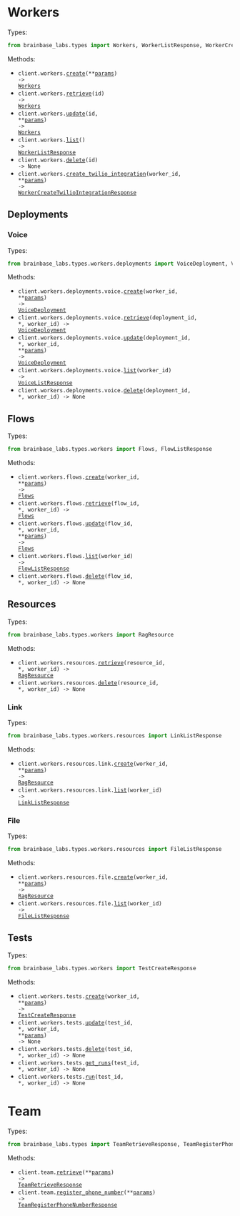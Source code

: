 # Workers

Types:

```python
from brainbase_labs.types import Workers, WorkerListResponse, WorkerCreateTwilioIntegrationResponse
```

Methods:

- <code title="post /api/workers">client.workers.<a href="./src/brainbase_labs/resources/workers/workers.py">create</a>(\*\*<a href="src/brainbase_labs/types/worker_create_params.py">params</a>) -> <a href="./src/brainbase_labs/types/workers/workers.py">Workers</a></code>
- <code title="get /api/workers/{id}">client.workers.<a href="./src/brainbase_labs/resources/workers/workers.py">retrieve</a>(id) -> <a href="./src/brainbase_labs/types/workers/workers.py">Workers</a></code>
- <code title="patch /api/workers/{id}">client.workers.<a href="./src/brainbase_labs/resources/workers/workers.py">update</a>(id, \*\*<a href="src/brainbase_labs/types/worker_update_params.py">params</a>) -> <a href="./src/brainbase_labs/types/workers/workers.py">Workers</a></code>
- <code title="get /api/workers">client.workers.<a href="./src/brainbase_labs/resources/workers/workers.py">list</a>() -> <a href="./src/brainbase_labs/types/worker_list_response.py">WorkerListResponse</a></code>
- <code title="delete /api/workers/{id}">client.workers.<a href="./src/brainbase_labs/resources/workers/workers.py">delete</a>(id) -> None</code>
- <code title="post /api/workers/{workerId}/integrations/twilio/create">client.workers.<a href="./src/brainbase_labs/resources/workers/workers.py">create_twilio_integration</a>(worker_id, \*\*<a href="src/brainbase_labs/types/worker_create_twilio_integration_params.py">params</a>) -> <a href="./src/brainbase_labs/types/worker_create_twilio_integration_response.py">WorkerCreateTwilioIntegrationResponse</a></code>

## Deployments

### Voice

Types:

```python
from brainbase_labs.types.workers.deployments import VoiceDeployment, VoiceListResponse
```

Methods:

- <code title="post /api/workers/{workerId}/deployments/voice">client.workers.deployments.voice.<a href="./src/brainbase_labs/resources/workers/deployments/voice.py">create</a>(worker_id, \*\*<a href="src/brainbase_labs/types/workers/deployments/voice_create_params.py">params</a>) -> <a href="./src/brainbase_labs/types/workers/deployments/voice_deployment.py">VoiceDeployment</a></code>
- <code title="get /api/workers/{workerId}/deployments/voice/{deploymentId}">client.workers.deployments.voice.<a href="./src/brainbase_labs/resources/workers/deployments/voice.py">retrieve</a>(deployment_id, \*, worker_id) -> <a href="./src/brainbase_labs/types/workers/deployments/voice_deployment.py">VoiceDeployment</a></code>
- <code title="put /api/workers/{workerId}/deployments/voice/{deploymentId}">client.workers.deployments.voice.<a href="./src/brainbase_labs/resources/workers/deployments/voice.py">update</a>(deployment_id, \*, worker_id, \*\*<a href="src/brainbase_labs/types/workers/deployments/voice_update_params.py">params</a>) -> <a href="./src/brainbase_labs/types/workers/deployments/voice_deployment.py">VoiceDeployment</a></code>
- <code title="get /api/workers/{workerId}/deployments/voice">client.workers.deployments.voice.<a href="./src/brainbase_labs/resources/workers/deployments/voice.py">list</a>(worker_id) -> <a href="./src/brainbase_labs/types/workers/deployments/voice_list_response.py">VoiceListResponse</a></code>
- <code title="delete /api/workers/{workerId}/deployments/voice/{deploymentId}">client.workers.deployments.voice.<a href="./src/brainbase_labs/resources/workers/deployments/voice.py">delete</a>(deployment_id, \*, worker_id) -> None</code>

## Flows

Types:

```python
from brainbase_labs.types.workers import Flows, FlowListResponse
```

Methods:

- <code title="post /api/workers/{workerId}/flows">client.workers.flows.<a href="./src/brainbase_labs/resources/workers/flows.py">create</a>(worker_id, \*\*<a href="src/brainbase_labs/types/workers/flow_create_params.py">params</a>) -> <a href="./src/brainbase_labs/types/workers/flows.py">Flows</a></code>
- <code title="get /api/workers/{workerId}/flows/{flowId}">client.workers.flows.<a href="./src/brainbase_labs/resources/workers/flows.py">retrieve</a>(flow_id, \*, worker_id) -> <a href="./src/brainbase_labs/types/workers/flows.py">Flows</a></code>
- <code title="put /api/workers/{workerId}/flows/{flowId}">client.workers.flows.<a href="./src/brainbase_labs/resources/workers/flows.py">update</a>(flow_id, \*, worker_id, \*\*<a href="src/brainbase_labs/types/workers/flow_update_params.py">params</a>) -> <a href="./src/brainbase_labs/types/workers/flows.py">Flows</a></code>
- <code title="get /api/workers/{workerId}/flows">client.workers.flows.<a href="./src/brainbase_labs/resources/workers/flows.py">list</a>(worker_id) -> <a href="./src/brainbase_labs/types/workers/flow_list_response.py">FlowListResponse</a></code>
- <code title="delete /api/workers/{workerId}/flows/{flowId}">client.workers.flows.<a href="./src/brainbase_labs/resources/workers/flows.py">delete</a>(flow_id, \*, worker_id) -> None</code>

## Resources

Types:

```python
from brainbase_labs.types.workers import RagResource
```

Methods:

- <code title="get /api/workers/{workerId}/resources/{resourceId}">client.workers.resources.<a href="./src/brainbase_labs/resources/workers/resources/resources.py">retrieve</a>(resource_id, \*, worker_id) -> <a href="./src/brainbase_labs/types/workers/rag_resource.py">RagResource</a></code>
- <code title="delete /api/workers/{workerId}/resources/{resourceId}">client.workers.resources.<a href="./src/brainbase_labs/resources/workers/resources/resources.py">delete</a>(resource_id, \*, worker_id) -> None</code>

### Link

Types:

```python
from brainbase_labs.types.workers.resources import LinkListResponse
```

Methods:

- <code title="post /api/workers/{workerId}/resources/link">client.workers.resources.link.<a href="./src/brainbase_labs/resources/workers/resources/link.py">create</a>(worker_id, \*\*<a href="src/brainbase_labs/types/workers/resources/link_create_params.py">params</a>) -> <a href="./src/brainbase_labs/types/workers/rag_resource.py">RagResource</a></code>
- <code title="get /api/workers/{workerId}/resources/link">client.workers.resources.link.<a href="./src/brainbase_labs/resources/workers/resources/link.py">list</a>(worker_id) -> <a href="./src/brainbase_labs/types/workers/resources/link_list_response.py">LinkListResponse</a></code>

### File

Types:

```python
from brainbase_labs.types.workers.resources import FileListResponse
```

Methods:

- <code title="post /api/workers/{workerId}/resources/file">client.workers.resources.file.<a href="./src/brainbase_labs/resources/workers/resources/file.py">create</a>(worker_id, \*\*<a href="src/brainbase_labs/types/workers/resources/file_create_params.py">params</a>) -> <a href="./src/brainbase_labs/types/workers/rag_resource.py">RagResource</a></code>
- <code title="get /api/workers/{workerId}/resources/file">client.workers.resources.file.<a href="./src/brainbase_labs/resources/workers/resources/file.py">list</a>(worker_id) -> <a href="./src/brainbase_labs/types/workers/resources/file_list_response.py">FileListResponse</a></code>

## Tests

Types:

```python
from brainbase_labs.types.workers import TestCreateResponse
```

Methods:

- <code title="post /api/workers/{workerId}/tests">client.workers.tests.<a href="./src/brainbase_labs/resources/workers/tests.py">create</a>(worker_id, \*\*<a href="src/brainbase_labs/types/workers/test_create_params.py">params</a>) -> <a href="./src/brainbase_labs/types/workers/test_create_response.py">TestCreateResponse</a></code>
- <code title="put /api/workers/{workerId}/tests/{testId}">client.workers.tests.<a href="./src/brainbase_labs/resources/workers/tests.py">update</a>(test_id, \*, worker_id, \*\*<a href="src/brainbase_labs/types/workers/test_update_params.py">params</a>) -> None</code>
- <code title="delete /api/workers/{workerId}/tests/{testId}">client.workers.tests.<a href="./src/brainbase_labs/resources/workers/tests.py">delete</a>(test_id, \*, worker_id) -> None</code>
- <code title="get /api/workers/{workerId}/tests/{testId}/runs">client.workers.tests.<a href="./src/brainbase_labs/resources/workers/tests.py">get_runs</a>(test_id, \*, worker_id) -> None</code>
- <code title="post /api/workers/{workerId}/tests/{testId}/run">client.workers.tests.<a href="./src/brainbase_labs/resources/workers/tests.py">run</a>(test_id, \*, worker_id) -> None</code>

# Team

Types:

```python
from brainbase_labs.types import TeamRetrieveResponse, TeamRegisterPhoneNumberResponse
```

Methods:

- <code title="get /api/team">client.team.<a href="./src/brainbase_labs/resources/team.py">retrieve</a>(\*\*<a href="src/brainbase_labs/types/team_retrieve_params.py">params</a>) -> <a href="./src/brainbase_labs/types/team_retrieve_response.py">TeamRetrieveResponse</a></code>
- <code title="post /api/team/register_phone_number">client.team.<a href="./src/brainbase_labs/resources/team.py">register_phone_number</a>(\*\*<a href="src/brainbase_labs/types/team_register_phone_number_params.py">params</a>) -> <a href="./src/brainbase_labs/types/team_register_phone_number_response.py">TeamRegisterPhoneNumberResponse</a></code>
